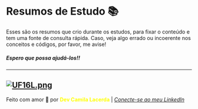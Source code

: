 # Resumos de Estudo 📚 
Esses são os resumos que crio durante os estudos, para fixar o conteúdo e tem uma fonte de consulta rápida. 
Caso, veja algo errado ou incoerente nos conceitos e códigos, por favor, me avise! 
##### Espero que possa ajudá-los!! 

---
[![UF16L.png](https://i.im.ge/2021/08/04/UF16L.png)](https://im.ge/i/UF16L)
---
Feito com amor :hugs: por <font color="yellow"> **Dev Camila Lacerda**</font>    | [*Conecte-se ao meu LinkedIn*](https://www.linkedin.com/in/camila-lacerda/)

